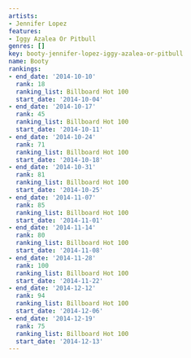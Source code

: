 ```yaml
---
artists:
- Jennifer Lopez
features:
- Iggy Azalea Or Pitbull
genres: []
key: booty-jennifer-lopez-iggy-azalea-or-pitbull
name: Booty
rankings:
- end_date: '2014-10-10'
  rank: 18
  ranking_list: Billboard Hot 100
  start_date: '2014-10-04'
- end_date: '2014-10-17'
  rank: 45
  ranking_list: Billboard Hot 100
  start_date: '2014-10-11'
- end_date: '2014-10-24'
  rank: 71
  ranking_list: Billboard Hot 100
  start_date: '2014-10-18'
- end_date: '2014-10-31'
  rank: 81
  ranking_list: Billboard Hot 100
  start_date: '2014-10-25'
- end_date: '2014-11-07'
  rank: 85
  ranking_list: Billboard Hot 100
  start_date: '2014-11-01'
- end_date: '2014-11-14'
  rank: 80
  ranking_list: Billboard Hot 100
  start_date: '2014-11-08'
- end_date: '2014-11-28'
  rank: 100
  ranking_list: Billboard Hot 100
  start_date: '2014-11-22'
- end_date: '2014-12-12'
  rank: 94
  ranking_list: Billboard Hot 100
  start_date: '2014-12-06'
- end_date: '2014-12-19'
  rank: 75
  ranking_list: Billboard Hot 100
  start_date: '2014-12-13'
---
```



